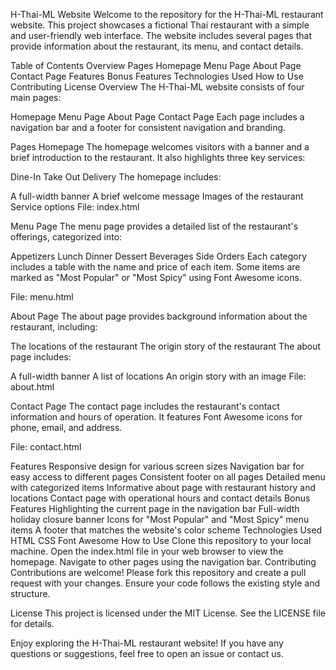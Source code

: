 H-Thai-ML Website
Welcome to the repository for the H-Thai-ML restaurant website. This project showcases a fictional Thai restaurant with a simple and user-friendly web interface. The website includes several pages that provide information about the restaurant, its menu, and contact details.

Table of Contents
Overview
Pages
Homepage
Menu Page
About Page
Contact Page
Features
Bonus Features
Technologies Used
How to Use
Contributing
License
Overview
The H-Thai-ML website consists of four main pages:

Homepage
Menu Page
About Page
Contact Page
Each page includes a navigation bar and a footer for consistent navigation and branding.

Pages
Homepage
The homepage welcomes visitors with a banner and a brief introduction to the restaurant. It also highlights three key services:

Dine-In
Take Out
Delivery
The homepage includes:

A full-width banner
A brief welcome message
Images of the restaurant
Service options
File: index.html

Menu Page
The menu page provides a detailed list of the restaurant's offerings, categorized into:

Appetizers
Lunch
Dinner
Dessert
Beverages
Side Orders
Each category includes a table with the name and price of each item. Some items are marked as "Most Popular" or "Most Spicy" using Font Awesome icons.

File: menu.html

About Page
The about page provides background information about the restaurant, including:

The locations of the restaurant
The origin story of the restaurant
The about page includes:

A full-width banner
A list of locations
An origin story with an image
File: about.html

Contact Page
The contact page includes the restaurant's contact information and hours of operation. It features Font Awesome icons for phone, email, and address.

File: contact.html

Features
Responsive design for various screen sizes
Navigation bar for easy access to different pages
Consistent footer on all pages
Detailed menu with categorized items
Informative about page with restaurant history and locations
Contact page with operational hours and contact details
Bonus Features
Highlighting the current page in the navigation bar
Full-width holiday closure banner
Icons for "Most Popular" and "Most Spicy" menu items
A footer that matches the website's color scheme
Technologies Used
HTML
CSS
Font Awesome
How to Use
Clone this repository to your local machine.
Open the index.html file in your web browser to view the homepage.
Navigate to other pages using the navigation bar.
Contributing
Contributions are welcome! Please fork this repository and create a pull request with your changes. Ensure your code follows the existing style and structure.

License
This project is licensed under the MIT License. See the LICENSE file for details.

Enjoy exploring the H-Thai-ML restaurant website! If you have any questions or suggestions, feel free to open an issue or contact us.